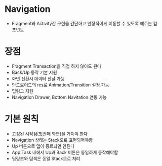 # Navigation
- Fragment와 Activity간 구현을 간단하고 안정적이게 이동할 수 있도록 해주는 컴포넌트

# 장점
- Fragment Transaction을 직접 하지 않아도 된다
- Back/Up 동작 기본 지원
- 화면 전환시 데이터 전달 가능
- 안드로이드의 res로 Animation/Transition 설정 가능
- 딥링크 지원
- Navigation Drawer, Bottom Navitation 연동 가능

# 기본 원칙
- 고정된 시작점(첫번째 화면)을 가져야 한다
- Navigation 상태는 Stack으로 표현되어야함
- Up 버튼으로 앱이 종료되면 안된다
- App Task 내에서 Up과 Back 버튼은 동일하게 동작해야함
- 딥링크와 탐색은 동일 Stack으로 처리

